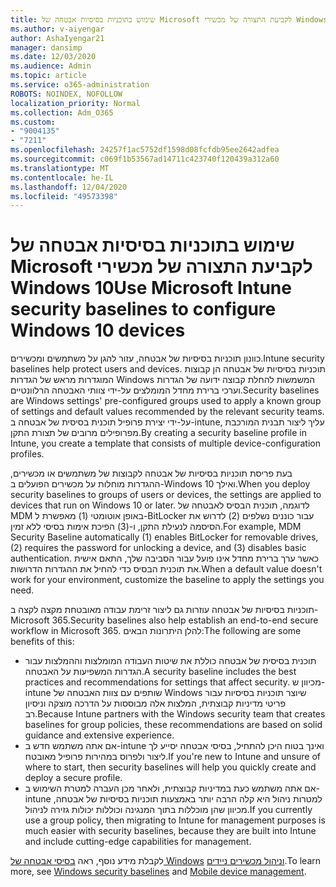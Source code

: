 ```yaml
---
title: שימוש בתוכניות בסיסיות אבטחה של Microsoft לקביעת התצורה של מכשירי Windows 10
ms.author: v-aiyengar
author: AshaIyengar21
manager: dansimp
ms.date: 12/03/2020
ms.audience: Admin
ms.topic: article
ms.service: o365-administration
ROBOTS: NOINDEX, NOFOLLOW
localization_priority: Normal
ms.collection: Adm_O365
ms.custom:
- "9004135"
- "7211"
ms.openlocfilehash: 24257f1ac5752df1598d08fcfdb95ee2642adfea
ms.sourcegitcommit: c069f1b53567ad14711c423740f120439a312a60
ms.translationtype: MT
ms.contentlocale: he-IL
ms.lasthandoff: 12/04/2020
ms.locfileid: "49573398"
---
```

# <a name="use-microsoft-intune-security-baselines-to-configure-windows-10-devices"></a><span data-ttu-id="9ff97-102">שימוש בתוכניות בסיסיות אבטחה של Microsoft לקביעת התצורה של מכשירי Windows 10</span><span class="sxs-lookup"><span data-stu-id="9ff97-102">Use Microsoft Intune security baselines to configure Windows 10 devices</span></span>

<span data-ttu-id="9ff97-103">כוונון תוכניות בסיסיות של אבטחה, עזור להגן על משתמשים ומכשירים.</span><span class="sxs-lookup"><span data-stu-id="9ff97-103">Intune security baselines help protect users and devices.</span></span> <span data-ttu-id="9ff97-104">תוכניות בסיסיות של אבטחה הן קבוצות המוגדרות מראש של הגדרות Windows המשמשות להחלת קבוצה ידועה של הגדרות וערכי ברירת מחדל המומלצים על-ידי צוותי האבטחה הרלוונטיים.</span><span class="sxs-lookup"><span data-stu-id="9ff97-104">Security baselines are Windows settings' pre-configured groups used to apply a known group of settings and default values recommended by the relevant security teams.</span></span> <span data-ttu-id="9ff97-105">על-ידי יצירת פרופיל תוכנית בסיסית של אבטחה ב-intune, עליך ליצור תבנית המורכבת מפרופילים מרובים של תצורת התקן.</span><span class="sxs-lookup"><span data-stu-id="9ff97-105">By creating a security baseline profile in Intune, you create a template that consists of multiple device-configuration profiles.</span></span>

<span data-ttu-id="9ff97-106">בעת פריסת תוכניות בסיסיות של אבטחה לקבוצות של משתמשים או מכשירים, ההגדרות מוחלות על מכשירים הפועלים ב-Windows 10 ואילך.</span><span class="sxs-lookup"><span data-stu-id="9ff97-106">When you deploy security baselines to groups of users or devices, the settings are applied to devices that run on Windows 10 or later.</span></span> <span data-ttu-id="9ff97-107">לדוגמה, תוכנית הבסיס לאבטחה של MDM באופן אוטומטי (1) מאפשרת ל-BitLocker עבור כוננים נשלפים (2) לדרוש את הסיסמה לנעילת התקן, ו-(3) הפיכת אימות בסיסי ללא זמין.</span><span class="sxs-lookup"><span data-stu-id="9ff97-107">For example, MDM Security Baseline automatically (1) enables BitLocker for removable drives, (2) requires the password for unlocking a device, and (3) disables basic authentication.</span></span> <span data-ttu-id="9ff97-108">כאשר ערך ברירת מחדל אינו פועל עבור הסביבה שלך, התאם אישית את תוכנית הבסיס כדי להחיל את ההגדרות הדרושות.</span><span class="sxs-lookup"><span data-stu-id="9ff97-108">When a default value doesn't work for your environment, customize the baseline to apply the settings you need.</span></span>

<span data-ttu-id="9ff97-109">תוכניות בסיסיות של אבטחה עוזרות גם ליצור זרימת עבודה מאובטחת מקצה לקצה ב-Microsoft 365.</span><span class="sxs-lookup"><span data-stu-id="9ff97-109">Security baselines also help establish an end-to-end secure workflow in Microsoft 365.</span></span> <span data-ttu-id="9ff97-110">להלן היתרונות הבאים:</span><span class="sxs-lookup"><span data-stu-id="9ff97-110">The following are some benefits of this:</span></span>

- <span data-ttu-id="9ff97-111">תוכנית בסיסית של אבטחה כוללת את שיטות העבודה המומלצות וההמלצות עבור הגדרות המשפיעות על האבטחה.</span><span class="sxs-lookup"><span data-stu-id="9ff97-111">A security baseline includes the best practices and recommendations for settings that affect security.</span></span> <span data-ttu-id="9ff97-112">מכיוון ש-intune שותפים עם צוות האבטחה של Windows שיוצר תוכניות בסיסיות עבור פריטי מדיניות קבוצתית, המלצות אלה מבוססות על הדרכה מוצקה וניסיון רב.</span><span class="sxs-lookup"><span data-stu-id="9ff97-112">Because Intune partners with the Windows security team that creates baselines for group policies, these recommendations are based on solid guidance and extensive experience.</span></span>
- <span data-ttu-id="9ff97-113">אם אתה משתמש חדש ב-intune ואינך בטוח היכן להתחיל, בסיסי אבטחה יסייע לך ליצור ולפרוס במהירות פרופיל מאובטח.</span><span class="sxs-lookup"><span data-stu-id="9ff97-113">If you're new to Intune and unsure of where to start, then security baselines will help you quickly create and deploy a secure profile.</span></span>
- <span data-ttu-id="9ff97-114">אם אתה משתמש כעת במדיניות קבוצתית, ולאחר מכן העברה למטרת השימוש ב-intune למטרות ניהול היא קלה הרבה יותר באמצעות תוכניות בסיסיות של אבטחה, מכיוון שהן מוכללות בתוך המנגינה וכוללות יכולות גזירה לניהול.</span><span class="sxs-lookup"><span data-stu-id="9ff97-114">If you currently use a group policy, then migrating to Intune for management purposes is much easier with security baselines, because they are built into Intune and include cutting-edge capabilities for management.</span></span>

<span data-ttu-id="9ff97-115">לקבלת מידע נוסף, ראה [בסיסי אבטחה של Windows](https://go.microsoft.com/fwlink/?linkid=2141503) [וניהול מכשירים ניידים](https://go.microsoft.com/fwlink/?linkid=2141701).</span><span class="sxs-lookup"><span data-stu-id="9ff97-115">To learn more, see [Windows security baselines](https://go.microsoft.com/fwlink/?linkid=2141503) and [Mobile device management](https://go.microsoft.com/fwlink/?linkid=2141701).</span></span>